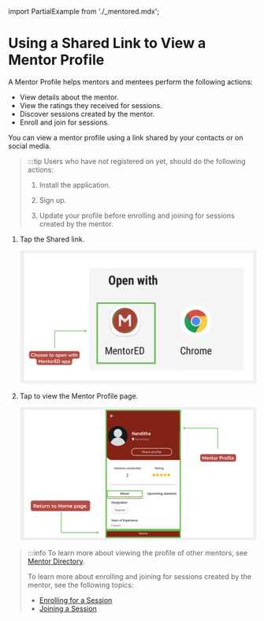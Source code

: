 import PartialExample from './_mentored.mdx';

# Using a Shared Link to View a Mentor Profile

A Mentor Profile helps mentors and mentees perform the following actions:

* View details about the mentor.
* View the ratings they received for sessions.
* Discover sessions created by the mentor.
* Enroll and join for sessions.

You can view a mentor profile using a link shared by your contacts or on social media.

> :::tip 
> Users who have not registered on <PartialExample mentored /> yet, should do the following actions:
>
> 1. Install the application.
>
> 2. Sign up.
>
> 3. Update your profile before enrolling and joining for sessions created by the mentor.

1.	Tap the Shared link.

    ![options to join the session](media/openwith-options.png)

2.	Tap **<PartialExample mentored />** to view the Mentor Profile page.

    ![mentor profile page](media/mentorprofile.PNG)

> :::info
> To learn more about viewing the profile of other mentors, see [Mentor Directory](mentor-directory.md).
>
> To learn more about enrolling and joining for sessions created by the mentor, see the following topics:
> * [Enrolling for a Session](enrolling-for-a-session.md)
> * [Joining a Session](joining-a-session.md)
